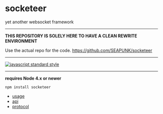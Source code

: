 socketeer
===

yet another websocket framework

---

**THIS REPOSITORY IS SOLELY HERE TO HAVE A CLEAN REWRITE ENVIRONMENT**

Use the actual repo for the code. https://github.com/SEAPUNK/socketeer

---

[![javascript standard style](https://img.shields.io/badge/code%20style-standard-blue.svg?style=flat-square)](http://standardjs.com/)


---

**requires Node 4.x or newer**

`npm install socketeer`

- [usage](docs/usage.md)
- [api](docs/api/)
- [protocol](docs/protocol/)
